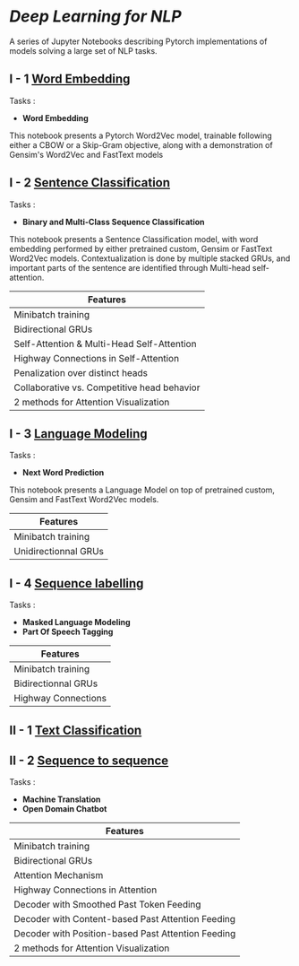 # _Deep Learning for NLP_
A series of Jupyter Notebooks describing Pytorch implementations of models solving a large set of NLP tasks.



## I - 1 [Word Embedding](https://github.com/JBAujogue/Deep-Learning-for-NLP/tree/master/DL4NLP%20notebooks)

 Tasks :

- **Word Embedding**

This notebook presents a Pytorch Word2Vec model, trainable following either a CBOW or a Skip-Gram objective, along with a demonstration of Gensim's Word2Vec and FastText models

## I - 2 [Sentence Classification](https://github.com/JBAujogue/Deep-Learning-for-NLP/tree/master/DL4NLP%20notebooks)

 Tasks :

- **Binary and Multi-Class Sequence Classification**

This notebook presents a Sentence Classification model, with word embedding performed by either pretrained custom, Gensim or FastText Word2Vec models. Contextualization is done by multiple stacked GRUs, and important parts of the sentence are identified through Multi-head self-attention.

| Features |
|-----|
| Minibatch training |
| Bidirectional GRUs |
| Self-Attention & Multi-Head Self-Attention |
| Highway Connections in Self-Attention |
| Penalization over distinct heads |
| Collaborative vs. Competitive head behavior |
| 2 methods for Attention Visualization |


## I - 3 [Language Modeling](https://github.com/JBAujogue/Deep-Learning-for-NLP/tree/master/DL4NLP%20notebooks)

Tasks :

- **Next Word Prediction**

This notebook presents a Language Model on top of pretrained custom, Gensim and FastText Word2Vec models.

| Features |
|-----|
| Minibatch training |
| Unidirectionnal GRUs |

## I - 4 [Sequence labelling](https://github.com/JBAujogue/Deep-Learning-for-NLP/tree/master/DL4NLP%20notebooks)

Tasks :

- **Masked Language Modeling**
- **Part Of Speech Tagging**


| Features |
|-----|
| Minibatch training |
| Bidirectionnal GRUs |
| Highway Connections |
 


## II - 1 [Text Classification](https://github.com/JBAujogue/Deep-Learning-for-NLP/tree/master/DL4NLP%20notebooks)

## II - 2 [Sequence to sequence](https://github.com/JBAujogue/Deep-Learning-for-NLP/tree/master/DL4NLP%20notebooks)

Tasks :

- **Machine Translation**
- **Open Domain Chatbot**

| Features |
|-----|
| Minibatch training |
| Bidirectional GRUs |
| Attention Mechanism |
| Highway Connections in Attention |
| Decoder with Smoothed Past Token Feeding |
| Decoder with Content-based Past Attention Feeding |
| Decoder with Position-based Past Attention Feeding |
| 2 methods for Attention Visualization |
